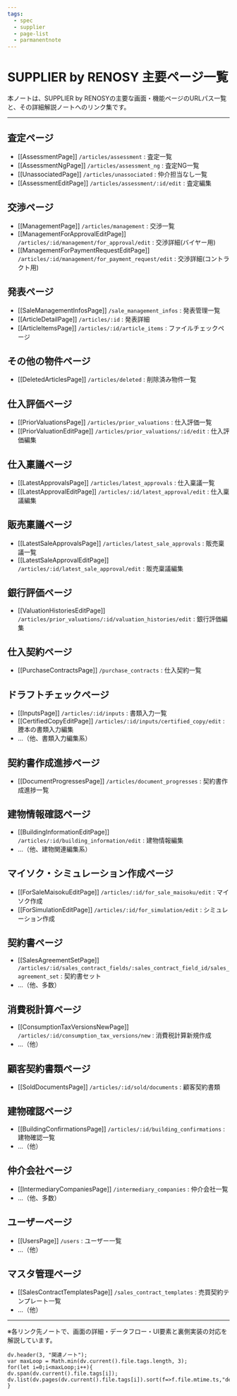 ```yaml
---
tags:
  - spec
  - supplier
  - page-list
  - parmanentnote
---
```

# SUPPLIER by RENOSY 主要ページ一覧

本ノートは、SUPPLIER by RENOSYの主要な画面・機能ページのURLパス一覧と、その詳細解説ノートへのリンク集です。

---

## 査定ページ
- [[AssessmentPage]] `/articles/assessment` : 査定一覧
- [[AssessmentNgPage]] `/articles/assessment_ng` : 査定NG一覧
- [[UnassociatedPage]] `/articles/unassociated` : 仲介担当なし一覧
- [[AssessmentEditPage]] `/articles/assessment/:id/edit` : 査定編集

## 交渉ページ
- [[ManagementPage]] `/articles/management` : 交渉一覧
- [[ManagementForApprovalEditPage]] `/articles/:id/management/for_approval/edit` : 交渉詳細(バイヤー用)
- [[ManagementForPaymentRequestEditPage]] `/articles/:id/management/for_payment_request/edit` : 交渉詳細(コントラクト用)

## 発表ページ
- [[SaleManagementInfosPage]] `/sale_management_infos` : 発表管理一覧
- [[ArticleDetailPage]] `/articles/:id` : 発表詳細
- [[ArticleItemsPage]] `/articles/:id/article_items` : ファイルチェックページ

## その他の物件ページ
- [[DeletedArticlesPage]] `/articles/deleted` : 削除済み物件一覧

## 仕入評価ページ
- [[PriorValuationsPage]] `/articles/prior_valuations` : 仕入評価一覧
- [[PriorValuationEditPage]] `/articles/prior_valuations/:id/edit` : 仕入評価編集

## 仕入稟議ページ
- [[LatestApprovalsPage]] `/articles/latest_approvals` : 仕入稟議一覧
- [[LatestApprovalEditPage]] `/articles/:id/latest_approval/edit` : 仕入稟議編集

## 販売稟議ページ
- [[LatestSaleApprovalsPage]] `/articles/latest_sale_approvals` : 販売稟議一覧
- [[LatestSaleApprovalEditPage]] `/articles/:id/latest_sale_approval/edit` : 販売稟議編集

## 銀行評価ページ
- [[ValuationHistoriesEditPage]] `/articles/prior_valuations/:id/valuation_histories/edit` : 銀行評価編集

## 仕入契約ページ
- [[PurchaseContractsPage]] `/purchase_contracts` : 仕入契約一覧

## ドラフトチェックページ
- [[InputsPage]] `/articles/:id/inputs` : 書類入力一覧
- [[CertifiedCopyEditPage]] `/articles/:id/inputs/certified_copy/edit` : 謄本の書類入力編集
- ...（他、書類入力編集系）

## 契約書作成進捗ページ
- [[DocumentProgressesPage]] `/articles/document_progresses` : 契約書作成進捗一覧

## 建物情報確認ページ
- [[BuildingInformationEditPage]] `/articles/:id/building_information/edit` : 建物情報編集
- ...（他、建物関連編集系）

## マイソク・シミュレーション作成ページ
- [[ForSaleMaisokuEditPage]] `/articles/:id/for_sale_maisoku/edit` : マイソク作成
- [[ForSimulationEditPage]] `/articles/:id/for_simulation/edit` : シミュレーション作成

## 契約書ページ
- [[SalesAgreementSetPage]] `/articles/:id/sales_contract_fields/:sales_contract_field_id/sales_agreement_set` : 契約書セット
- ...（他、多数）

## 消費税計算ページ
- [[ConsumptionTaxVersionsNewPage]] `/articles/:id/consumption_tax_versions/new` : 消費税計算新規作成
- ...（他）

## 顧客契約書類ページ
- [[SoldDocumentsPage]] `/articles/:id/sold/documents` : 顧客契約書類

## 建物確認ページ
- [[BuildingConfirmationsPage]] `/articles/:id/building_confirmations` : 建物確認一覧
- ...（他）

## 仲介会社ページ
- [[IntermediaryCompaniesPage]] `/intermediary_companies` : 仲介会社一覧
- ...（他、多数）

## ユーザーページ
- [[UsersPage]] `/users` : ユーザー一覧
- ...（他）

## マスタ管理ページ
- [[SalesContractTemplatesPage]] `/sales_contract_templates` : 売買契約テンプレート一覧
- ...（他）

---

※各リンク先ノートで、画面の詳細・データフロー・UI要素と裏側実装の対応を解説しています。 


```dataviewjs
dv.header(3, "関連ノート");
var maxLoop = Math.min(dv.current().file.tags.length, 3);
for(let i=0;i<maxLoop;i++){
dv.span(dv.current().file.tags[i]);
dv.list(dv.pages(dv.current().file.tags[i]).sort(f=>f.file.mtime.ts,"desc").limit(15).file.link);
}
```